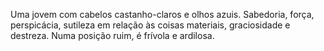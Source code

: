 Uma jovem com cabelos castanho-claros e olhos azuis. Sabedoria, força,
perspicácia, sutileza em relação às coisas materiais, graciosidade e destreza.
Numa posição ruim, é frívola e ardilosa.

